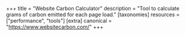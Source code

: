 +++
title = "Website Carbon Calculator"
description = "Tool to calculate grams of carbon emitted for each page load."
[taxonomies]
resources = ["performance", "tools"]
[extra]
canonical = "https://www.websitecarbon.com/"
+++